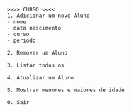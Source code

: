      >>>> CURSO <<<<
     1. Adicionar um novo Aluno
     - nome
     - data nascimento
     - curso
     - periodo
     
     2. Remover um Aluno
     
     3. Listar todos os 
     
     4. Atualizar um Aluno
     
     5. Mostrar menores e maiores de idade
     
     0. Sair

